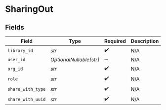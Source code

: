 # SharingOut


## Fields

| Field                   | Type                    | Required                | Description             |
| ----------------------- | ----------------------- | ----------------------- | ----------------------- |
| `library_id`            | *str*                   | :heavy_check_mark:      | N/A                     |
| `user_id`               | *OptionalNullable[str]* | :heavy_minus_sign:      | N/A                     |
| `org_id`                | *str*                   | :heavy_check_mark:      | N/A                     |
| `role`                  | *str*                   | :heavy_check_mark:      | N/A                     |
| `share_with_type`       | *str*                   | :heavy_check_mark:      | N/A                     |
| `share_with_uuid`       | *str*                   | :heavy_check_mark:      | N/A                     |